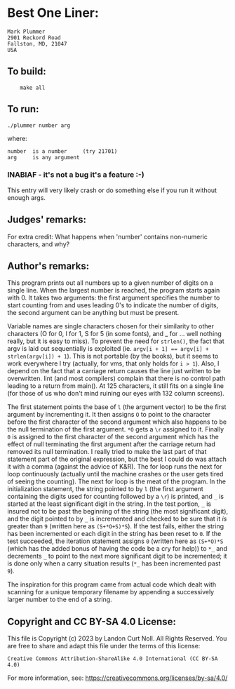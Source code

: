# Best One Liner:

	Mark Plummer
	2901 Reckord Road
	Fallston, MD, 21047
	USA

## To build:

        make all

## To run:

	./plummer number arg

where:

    number  is a number     (try 21701)
    arg	    is any argument

### INABIAF - it's not a bug it's a feature :-)

This entry will very likely crash or do something else if you run it without
enough args.

## Judges' remarks:
    
For extra credit: What happens when 'number' contains non-numeric
characters, and why?

## Author's remarks:

This program prints out all numbers up to a given number of digits
on a single line.  When the largest number is reached, the program
starts again with 0.  It takes two arguments: the first argument
specifies the number to start counting from and uses leading 0's to
indicate the number of digits, the second argument can be anything
but must be present.

Variable names are single characters chosen for their similarity to
other characters (O for 0, l for 1, S for 5 (in some fonts), and _
for ...  well nothing really, but it is easy to miss).  To prevent
the need for `strlen()`, the fact that argv is laid out sequentially
is exploited (ie.  `argv[i + 1] == argv[i] + strlen(argv[i]) + 1`).
This is not portable (by the books), but it seems to work
everywhere I try (actually, for vms, that only holds for `i > 1`).
Also, I depend on the fact that a carriage return causes the line
just written to be overwritten.  lint (and most compilers) complain
that there is no control path leading to a return from main().  At
125 characters, it still fits on a single line (for those of us who
don't mind ruining our eyes with 132 column screens).

The first statement points the base of `l` (the argument vector) to
be the first argument by incrementing it.  It then assigns `O` to
point to the character before the first character of the second
argument which also happens to be the null termination of the first
argument.  `*O` gets a `\r` assigned to it.  Finally `0` is assigned to
the first character of the second argument which has the effect of
null terminating the first argument after the carriage return had
removed its null termination.  I really tried to make the last part
of that statement part of the original expression, but the best I
could do was attach it with a comma (against the advice of K&R).
The for loop runs the next for loop continuously (actually until
the machine crashes or the user gets tired of seeing the
counting).  The next for loop is the meat of the program.  In the
initialization statement, the string pointed to by `l` (the first
argument containing the digits used for counting followed by a `\r`)
is printed, and `_` is started at the least significant digit in the
string.  In the test portion, `_` is insured not to be past the
beginning of the string (the most significant digit), and the digit
pointed to by `_` is incremented and checked to be sure that it _is_
greater than `9` (written here as `(S+*O+S)*S`).  If the test fails,
either the string has been incremented or each digit in the string
has been reset to `0`.  If the test succeeded, the iteration
statement assigns `0` (written here as `(S+*O)*S` (which has the
added bonus of having the code be a cry for help)) to `*_` and
decrements `_` to point to the next more significant digit to be
incremented; it is done only when a carry situation results (`*_` has
been incremented past `9`).

The inspiration for this program came from actual code which dealt
with scanning for a unique temporary filename by appending a
successively larger number to the end of a string.

## Copyright and CC BY-SA 4.0 License:

This file is Copyright (c) 2023 by Landon Curt Noll.  All Rights Reserved.
You are free to share and adapt this file under the terms of this license:

    Creative Commons Attribution-ShareAlike 4.0 International (CC BY-SA 4.0)

For more information, see: https://creativecommons.org/licenses/by-sa/4.0/
